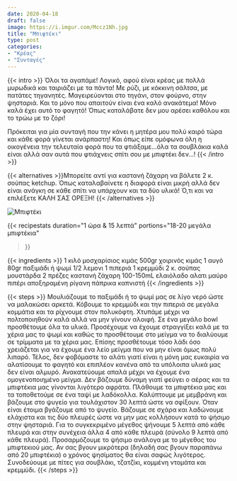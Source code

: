 ```yaml
---
date: 2020-04-18
draft: false
image: https://i.imgur.com/Mccz1Nh.jpg
title: "Μπιφτέκι"
type: post
categories:
- "Κρέας"
- "Συνταγές"
---
```


{{< intro >}}
Όλοι τα αγαπάμε! Λογικό, αφού είναι κρέας με πολλά μυρωδικά και ταιριάζει με τα πάντα! Με ρύζι, με κόκκινη σάλτσα, με πατάτες τηγανητές. Μαγειρεύονται στο τηγάνι, στον φούρνο, στην ψησταριά. Και το μόνο που απαιτούν είναι ένα καλό ανακάτεμα! Μόνο καλά έχει αυτό το φαγητό! Όπως καταλάβατε δεν μου αρέσει καθόλου και το τρώω με το ζόρι!

Πρόκειται για μία συνταγή που την κάνει η μητέρα μου πολύ καιρό τώρα και κάθε φορά γίνεται ανάρπαστη! Και όπως είπε ομόφωνα όλη η οικογένεια την τελευταία φορά που τα φτιάξαμε…όλα τα σουβλάκια καλά είναι αλλά σαν αυτά που φτιάχνεις σπίτι σου με μπιφτέκι δεν…!
{{< /intro >}}

{{< alternatives >}}Μπορείτε αντί για καστανή ζάχαρη να βάλετε 2 κ. σούπας ketchup. Όπως καταλαβαίνετε η διαφορά είναι μικρή αλλά δεν είναι ανάγκη σε κάθε σπίτι να υπάρχουν και τα δύο υλικά! Ό,τι και να επιλέξετε ΚΑΛΗ ΣΑΣ ΟΡΕΞΗ!
{{< /alternatives >}}

![Μπιφτέκι](https://i.imgur.com/fDcYj35.jpg "Μπιφτέκι")

{{< recipestats 
    duration="1 ώρα & 15 λεπτά"
    portions="18-20 μεγάλα μπιφτέκια"
>}}

{{< ingredients >}} 
1 κιλό μοσχαρίσιος κιμάς
500gr χοιρινός κιμάς
1 αυγό
80gr παξιμάδι ή ψωμί
1/2 λεμονι
1 πιπεριά
 1 κρεμμύδι 
2 κ. σούπας μουστάρδα
2 πρέζες καστανή ζάχαρη
100-150mL ελαιόλαδο
αλατι
μαύρο πιπέρι
αποξηραμένη ρίγανη
πάπρικα καπνιστή
{{< /ingredients >}}

{{< steps >}}
Μουλιάζουμε το παξιμάδι ή το ψωμί μας σε λίγο νερό ώστε να μαλακώσει αρκετά.
Κόβουμε το κρεμμύδι και την πιπεριά σε μεγάλα κομμάτια και τα ρίχνουμε στον πολυκόφτη. Χτυπάμε μέχρι να πολτοποιηθούν καλά αλλά να μην γίνουν αλοιφή.
Σε ένα μεγάλο bowl προσθέτουμε όλα τα υλικά. Προσέχουμε να έχουμε στραγγίξει καλά με τα χέρια μας το ψωμί και καθώς το προσθέτουμε στο μείγμα να το διαλύουμε σε τρίμματα με τα χέρια μας. Επίσης προσθέτουμε τόσο λάδι όσο χρειάζεται για να έχουμε ένα λείο μείγμα που να μην είναι όμως πολύ λιπαρό. Τέλος, δεν φοβόμαστε το αλάτι γιατί είναι η μόνη μας ευκαιρία να αλατίσουμε το φαγητό και επιπλέον κανένα από τα υπόλοιπα υλικά μας δεν είναι αλμυρό.
Ανακατεύουμε απαλά μέχρι να έχουμε ένα ομογενοποιημένο μείγμα. Δεν βάζουμε δύναμη γιατί φεύγει ο αέρας και τα μπιφτέκια μας γίνονται λιγότερο αφράτα.
Πλάθουμε τα μπιφτέκια μας και τα τοποθετούμε σε ένα ταψί με λαδόκολλα.
Καλύπτουμε με μεμβράνη και βάζουμε στο ψυγείο για τουλάχιστον 30 λεπτά ώστε να σφίξουν.
Όταν είναι έτοιμα βγάζουμε από το ψυγείο.
Βάζουμε σε σχάρα και λαδώνουμε ελάχιστα και τις δύο πλευρές ώστε να μην μας κολλήσουν κατά το ψήσιμο στην ψησταριά.
Για το συγκεκριμένο μέγεθος ψήνουμε 5 λεπτά από κάθε πλευρά και στην συνέχεια άλλα 4 από κάθε πλευρά (σύνολο 9 λεπτά από κάθε πλευρά). Προσαρμόζουμε το ψήσιμο ανάλογα με το μέγεθος του μπιφτεκιού μας. Αν σας βγουν μικρότερα (δηλαδή σας βγουν παραπάνω από 20 μπιφτέκια) ο χρόνος ψησίματος θα είναι σαφώς λιγότερος.
Συνοδεύουμε με πίτες για σουβλάκι, τζατζίκι, κομμένη ντομάτα και κρεμμύδι.
{{< /steps >}}